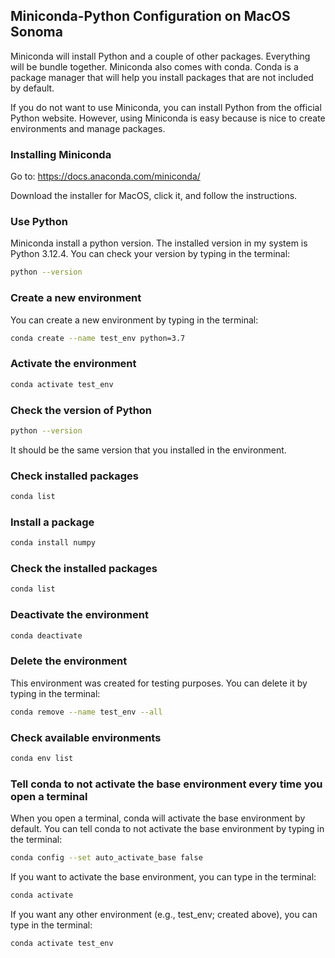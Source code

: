 ## Miniconda-Python Configuration on MacOS Sonoma

Miniconda will install Python and a couple of other packages. Everything will be bundle together.
Miniconda also comes with conda. Conda is a package manager that will help you install packages that are not included by default.

If you do not want to use Miniconda, you can install Python from the official Python website.
However, using Miniconda is easy because is nice to create environments and manage packages.

### Installing Miniconda

Go to:
https://docs.anaconda.com/miniconda/

Download the installer for MacOS, click it, and follow the instructions.

### Use Python
Miniconda install a python version. The installed version in my system is Python 3.12.4. You can check your version by typing in the terminal:
```bash
python --version
```

### Create a new environment
You can create a new environment by typing in the terminal:

```bash
conda create --name test_env python=3.7
```

### Activate the environment

```bash
conda activate test_env
```

### Check the version of Python

```bash
python --version
```
It should be the same version that you installed in the environment.

### Check installed packages
    
```bash
conda list
```

### Install a package

```bash
conda install numpy
```

### Check the installed packages

```bash
conda list
```

### Deactivate the environment

```bash
conda deactivate
```

### Delete the environment

This environment was created for testing purposes. You can delete it by typing in the terminal:

```bash
conda remove --name test_env --all
```


### Check available environments

```bash
conda env list
```

### Tell conda to not activate the base environment every time you open a terminal

When you open a terminal, conda will activate the base environment by default. You can tell conda to not activate the base environment by typing in the terminal:

```bash
conda config --set auto_activate_base false
```

If you want to activate the base environment, you can type in the terminal:

```bash
conda activate
```

If you want any other environment (e.g., test_env; created above), you can type in the terminal:

```bash
conda activate test_env
```

